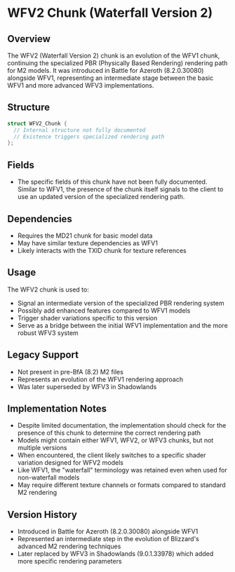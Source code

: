 # WFV2 Chunk (Waterfall Version 2)

## Overview
The WFV2 (Waterfall Version 2) chunk is an evolution of the WFV1 chunk, continuing the specialized PBR (Physically Based Rendering) rendering path for M2 models. It was introduced in Battle for Azeroth (8.2.0.30080) alongside WFV1, representing an intermediate stage between the basic WFV1 and more advanced WFV3 implementations.

## Structure
```cpp
struct WFV2_Chunk {
  // Internal structure not fully documented
  // Existence triggers specialized rendering path
};
```

## Fields
- The specific fields of this chunk have not been fully documented. Similar to WFV1, the presence of the chunk itself signals to the client to use an updated version of the specialized rendering path.

## Dependencies
- Requires the MD21 chunk for basic model data
- May have similar texture dependencies as WFV1
- Likely interacts with the TXID chunk for texture references

## Usage
The WFV2 chunk is used to:
- Signal an intermediate version of the specialized PBR rendering system
- Possibly add enhanced features compared to WFV1 models
- Trigger shader variations specific to this version
- Serve as a bridge between the initial WFV1 implementation and the more robust WFV3 system

## Legacy Support
- Not present in pre-BfA (8.2) M2 files
- Represents an evolution of the WFV1 rendering approach
- Was later superseded by WFV3 in Shadowlands

## Implementation Notes
- Despite limited documentation, the implementation should check for the presence of this chunk to determine the correct rendering path
- Models might contain either WFV1, WFV2, or WFV3 chunks, but not multiple versions
- When encountered, the client likely switches to a specific shader variation designed for WFV2 models
- Like WFV1, the "waterfall" terminology was retained even when used for non-waterfall models
- May require different texture channels or formats compared to standard M2 rendering

## Version History
- Introduced in Battle for Azeroth (8.2.0.30080) alongside WFV1
- Represented an intermediate step in the evolution of Blizzard's advanced M2 rendering techniques
- Later replaced by WFV3 in Shadowlands (9.0.1.33978) which added more specific rendering parameters 